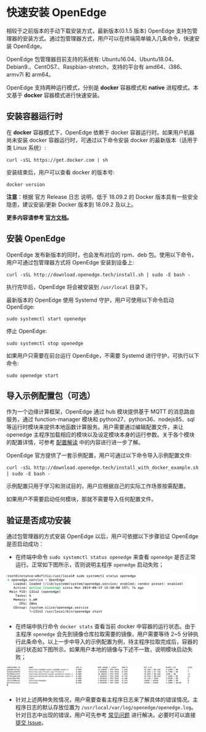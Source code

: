 # 快速安装 OpenEdge

相较于之前版本的手动下载安装方式，最新版本(0.1.5 版本) OpenEdge 支持包管理器的安装方式。通过包管理器方式，用户可以在终端简单输入几条命令，快速安装 OpenEdge。

OpenEdge 包管理器目前支持的系统有: Ubuntu16.04、Ubuntu18.04、Debian9.、CentOS7.、Raspbian-stretch，支持的平台有 amd64、i386、armv7l 和 arm64。

OpenEdge 支持两种运行模式，分别是 **docker** 容器模式和 **native** 进程模式。本文基于 **docker** 容器模式进行快速安装。

## 安装容器运行时

在 **docker** 容器模式下，OpenEdge 依赖于 docker 容器运行时。如果用户机器尚未安装 docker 容器运行时，可通过以下命令安装 docker 的最新版本（适用于类 Linux 系统）:

```shell
curl -sSL https://get.docker.com | sh
```

安装结束后，用户可以查看 docker 的版本号:

```shell
docker version
```

**注意**：根据 官方 Release 日志 说明，低于 18.09.2 的 Docker 版本具有一些安全隐患，建议安装/更新 Docker 版本到 18.09.2 及以上。

**更多内容请参考 [官方文档](https://docs.docker.com/install/)。**

## 安装 OpenEdge

OpenEdge 发布新版本的同时，也会发布对应的 rpm、deb 包。使用以下命令，用户可通过包管理器方式将 OpenEdge 安装到设备上:

```shell
curl -sSL http://download.openedge.tech/install.sh | sudo -E bash -
```

执行完毕后，OpenEdge 将会被安装到 `/usr/local` 目录下。

最新版本的 OpenEdge 使用 Systemd 守护，用户可使用以下命令启动 OpenEdge:

```shell
sudo systemctl start openedge
```

停止 OpenEdge:

```shell
sudo systemctl stop openedge
```

如果用户只需要在前台运行 OpenEdge，不需要 Systemd 进行守护，可执行以下命令:

```shell
sudo openedge start
```

## 导入示例配置包（可选）

作为一个边缘计算框架，OpenEdge 通过 hub 模块提供基于 MQTT 的消息路由服务，通过 function-manager 模块和 python27、python36、nodejs85、sql 等运行时模块来提供本地函数计算服务。用户需要通过编辑配置文件，来让 openedge 主程序加载相应的模块以及设定模块本身的运行参数。关于各个模块的配置详情，可参考 [配置解读](../tutorials/Config-interpretation.md) 中的内容进行进一步了解。

OpenEdge 官方提供了一套示例配置，用户可通过以下命令导入示例配置文件:

```shell
curl -sSL http://download.openedge.tech/install_with_docker_example.sh | sudo -E bash -
```

示例配置只用于学习和测试目的，用户应根据自己的实际工作场景按需配置。

如果用户不需要启动任何模块，那就不需要导入任何配置文件。

## 验证是否成功安装

通过包管理器的方式安装 OpenEdge 以后，用户可依据以下步骤验证 OpenEdge 是否启动成功：

- 在终端中命令 `sudo systemctl status openedge` 来查看 `openedge` 是否正常运行。正常如下图所示，否则说明主程序 `openedge` 启动失败；

![OpenEdge](../../images/setup/openedge-systemctl-status.png)

- 在终端中执行命令 `docker stats` 查看当前 docker 中容器的运行状态。由于主程序 `openedge` 会先到镜像仓库拉取需要的镜像，用户需要等待 2~5 分钟执行此条命令。以上一步中导入的示例配置为例，待主程序拉取完成后，容器的运行状态如下图所示。如果用户本地的镜像与下述不一致，说明模块启动失败；

![当前运行 docker 容器查询](../../images/setup/docker-stats.png)

- 针对上述两种失败情况，用户需要查看主程序日志来了解具体的错误情况。主程序日志的默认存放位置为 `/usr/local/var/log/openedge/openedge.log`。针对日志中出现的错误，用户可先参考 [常见问题](../FAQ.md) 进行解决。必要时可以直接 [提交 Issue](https://github.com/baidu/openedge/issues)。
